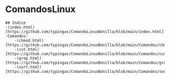 # ComandosLinux

    ## Indice
    -(index.html)[https://github.com/typingas/ComandoLinuxBonilla/blob/main/index.html]
    -Comandos:
        -(chmod.html)[https://github.com/typingas/ComandoLinuxBonilla/blob/main/Comandos/chmod.html]
        -(cut.html)[https://github.com/typingas/ComandoLinuxBonilla/blob/main/Comandos/cut.html]
        -(grep.html)[https://github.com/typingas/ComandoLinuxBonilla/blob/main/Comandos/grep.html]
        -(sort.html)[https://github.com/typingas/ComandoLinuxBonilla/blob/main/Comandos/sort.html]